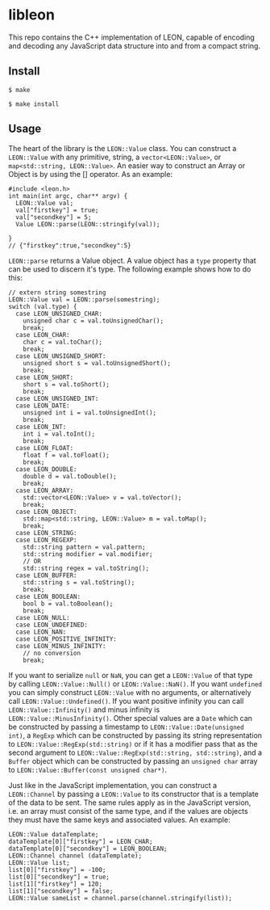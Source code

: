 # libleon
This repo contains the C++ implementation of LEON, capable of encoding and decoding any JavaScript data structure into and from a compact string.

## Install
`$ make`

`$ make install`

## Usage
The heart of the library is the `LEON::Value` class. You can construct a `LEON::Value` with any primitive, string, a `vector<LEON::Value>`, or `map<std::string, LEON::Value>`. An easier way to construct an Array or Object is by using the [] operator.  As an example:

```
#include <leon.h>
int main(int argc, char** argv) {
  LEON::Value val;
  val["firstkey"] = true;
  val["secondkey"] = 5;
  Value LEON::parse(LEON::stringify(val));
  
}
// {"firstkey":true,"secondkey":5}
```
`LEON::parse` returns a Value object. A value object has a `type` property that can be used to discern it's type. The following example shows how to do this:

```
// extern string somestring
LEON::Value val = LEON::parse(somestring);
switch (val.type) {
  case LEON_UNSIGNED_CHAR:
    unsigned char c = val.toUnsignedChar();
    break;
  case LEON_CHAR:
    char c = val.toChar();
    break;
  case LEON_UNSIGNED_SHORT:
    unsigned short s = val.toUnsignedShort();
    break;
  case LEON_SHORT:
    short s = val.toShort();
    break;
  case LEON_UNSIGNED_INT:
  case LEON_DATE:
    unsigned int i = val.toUnsignedInt();
    break;
  case LEON_INT:
    int i = val.toInt();
    break;
  case LEON_FLOAT:
    float f = val.toFloat();
    break;
  case LEON_DOUBLE:
    double d = val.toDouble();
    break;
  case LEON_ARRAY:
    std::vector<LEON::Value> v = val.toVector();
    break;
  case LEON_OBJECT:
    std::map<std::string, LEON::Value> m = val.toMap();
    break;
  case LEON_STRING:
  case LEON_REGEXP:
    std::string pattern = val.pattern;
    std::string modifier = val.modifier;
    // OR
    std::string regex = val.toString();
  case LEON_BUFFER:
    std::string s = val.toString();
    break;
  case LEON_BOOLEAN:
    bool b = val.toBoolean();
    break;
  case LEON_NULL:
  case LEON_UNDEFINED:
  case LEON_NAN:
  case LEON_POSITIVE_INFINITY:
  case LEON_MINUS_INFINITY:
    // no conversion
    break;
```
If you want to serialize `null` or `NaN`, you can get a `LEON::Value` of that type by calling `LEON::Value::Null()` or `LEON::Value::NaN()`. If you want `undefined` you can simply construct `LEON::Value` with no arguments, or alternatively call `LEON::Value::Undefined()`. If you want positive infinity you can call `LEON::Value::Infinity()` and minus infinity is `LEON::Value::MinusInfinity()`. Other special values are a `Date` which can be constructed by passing a timestamp to `LEON::Value::Date(unsigned int)`, a `RegExp` which can be constructed by passing its string representation to `LEON::Value::RegExp(std::string)` or if it has a modifier pass that as the second argument to `LEON::Value::RegExp(std::string, std::string)`, and a `Buffer` object which can be constructed by passing an `unsigned char` array to `LEON::Value::Buffer(const unsigned char*)`.

Just like in the JavaScript implementation, you can construct a `LEON::Channel` by passing a `LEON::Value` to its constructor that is a template of the data to be sent. The same rules apply as in the JavaScript version, i.e. an array must consist of the same type, and if the values are objects they must have the same keys and associated values. An example:

```
LEON::Value dataTemplate;
dataTemplate[0]["firstkey"] = LEON_CHAR;
dataTemplate[0]["secondkey"] = LEON_BOOLEAN;
LEON::Channel channel (dataTemplate);
LEON::Value list;
list[0]["firstkey"] = -100;
list[0]["secondkey"] = true;
list[1]["firstkey"] = 120;
list[1]["secondkey"] = false;
LEON::Value sameList = channel.parse(channel.stringify(list));
```
